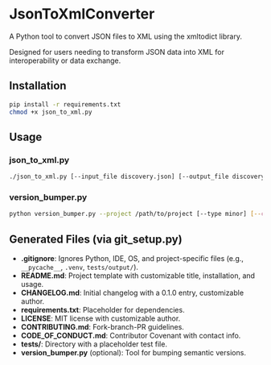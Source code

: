 # JsonToXmlConverter

A Python tool to convert JSON files to XML using the xmltodict library.

Designed for users needing to transform JSON data into XML for interoperability or data exchange.

## Installation

```bash
pip install -r requirements.txt
chmod +x json_to_xml.py
```

## Usage

### json_to_xml.py

```bash
./json_to_xml.py [--input_file discovery.json] [--output_file discovery.xml] [--verbose] [--logfile path]
```

### version_bumper.py

```bash
python version_bumper.py --project /path/to/project [--type minor] [--commit] [--git_tag] [--dry_run]
```

## Generated Files (via git_setup.py)

- **.gitignore**: Ignores Python, IDE, OS, and project-specific files (e.g., `__pycache__`, `.venv`, `tests/output/`).
- **README.md**: Project template with customizable title, installation, and usage.
- **CHANGELOG.md**: Initial changelog with a 0.1.0 entry, customizable author.
- **requirements.txt**: Placeholder for dependencies.
- **LICENSE**: MIT license with customizable author.
- **CONTRIBUTING.md**: Fork-branch-PR guidelines.
- **CODE_OF_CONDUCT.md**: Contributor Covenant with contact info.
- **tests/**: Directory with a placeholder test file.
- **version_bumper.py** (optional): Tool for bumping semantic versions.